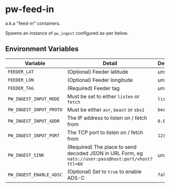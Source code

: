 # pw-feed-in #

a.k.a "feed-in" containers.

Spawns an instance of `pw_ingest` configured as-per below.

## Environment Variables ##

| Variable | Detail | Default |
| -------- | ------ | ------- |
| `FEEDER_LAT` | (Optional) Feeder latitude | *unset* |
| `FEEDER_LON` | (Optional) Feeder longitude | *unset* |
| `FEEDER_TAG` | (Required) Feeder tag | *unset* |
| `PW_INGEST_INPUT_MODE` | Must be set to either `listen` or `fetch` | `listen` |
| `PW_INGEST_INPUT_PROTO` | Must be either `avr`, `beast` or `sbs1` | `beast` |
| `PW_INGEST_INPUT_ADDR`  | The IP address to listen on / fetch from | `0.0.0.0` |
| `PW_INGEST_INPUT_PORT`  | The TCP port to listen on / fetch from | `12345` |
| `PW_INGEST_SINK` | (Required) The place to send decoded JSON in URL Form, eg `nats://user:pass@host:port/vhost?ttl=60` | *unset* |
| `PW_INGEST_ENABLE_ADSC` | (Optional) Set to `true` to enable ADS-C | `false` |
